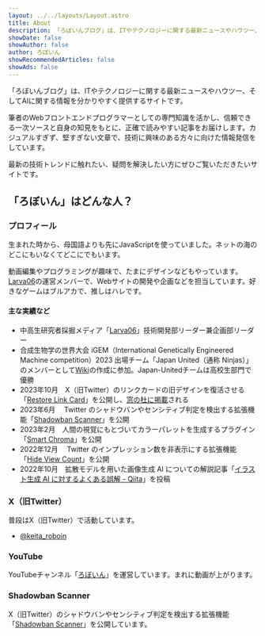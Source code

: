 ```yaml
---
layout: ../../layouts/Layout.astro
title: About
description: 「ろぼいんブログ」は、ITやテクノロジーに関する最新ニュースやハウツー、そしてAIに関する情報を分かりやすく提供するサイトです。
showDate: false
showAuthor: false
author: ろぼいん
showRecommendedArticles: false
showAds: false
---
```


「ろぼいんブログ」は、ITやテクノロジーに関する最新ニュースやハウツー、そしてAIに関する情報を分かりやすく提供するサイトです。

筆者のWebフロントエンドプログラマーとしての専門知識を活かし、信頼できる一次ソースと自身の知見をもとに、正確で読みやすい記事をお届けします。カジュアルすぎず、堅すぎない文章で、技術に興味のある方々に向けた情報発信をしています。

最新の技術トレンドに触れたい、疑問を解決したい方にぜひご覧いただきたいサイトです。

## 「ろぼいん」はどんな人？

### プロフィール

生まれた時から、母国語よりも先にJavaScriptを使っていました。ネットの海のどこにもいなくてどこにでもいます。

動画編集やプログラミングが趣味で、たまにデザインなどもやっています。[Larva06](https://larva06.com/)の運営メンバーで、Webサイトの開発や企画などを担当しています。好きなゲームはブルアカで、推しはハレです。

#### 主な実績など

- 中高生研究者採掘メディア「[Larva06](https://larva06.com/)」技術開発部リーダー兼企画部リーダー
- 合成生物学の世界大会 iGEM（International Genetically Engineered Machine competition）2023 出場チーム「Japan United（通称 Ninjas）」のメンバーとして[Wiki](https://2023.igem.wiki/japan-united/)の作成に参加。Japan-Unitedチームは高校生部門で優勝
- 2023年10月　X（旧Twitter）のリンクカードの旧デザインを復活させる「[Restore Link Card](https://github.com/Robot-Inventor/restore-link-card)」を公開し、[窓の杜に掲載](https://forest.watch.impress.co.jp/docs/review/1537798.html)される
- 2023年6月　 Twitter のシャドウバンやセンシティブ判定を検出する拡張機能「[Shadowban Scanner](https://github.com/Robot-Inventor/shadowban-scanner)」を公開
- 2023年2月　人間の視覚にもとづいてカラーパレットを生成するプラグイン「[Smart Chroma](https://www.figma.com/community/plugin/1202157980535479255/Smart-Chroma)」を公開
- 2022年12月　 Twitter のインプレッション数を非表示にする拡張機能「[Hide View Count](https://github.com/Robot-Inventor/hide-view-count)」を公開
- 2022年10月　拡散モデルを用いた画像生成 AI についての解説記事「[イラスト生成 AI に対するよくある誤解 - Qiita](https://qiita.com/Robot-Inventor/items/b01786235978a0bc38d9)」を投稿

### X（旧Twitter）

普段はX（旧Twitter）で活動しています。

- [@keita_roboin](https://x.com/keita_roboin)

### YouTube

YouTubeチャンネル「[ろぼいん](https://www.youtube.com/channel/UCJFnl1HIx-atCMWnDcKBrfw)」を運営しています。まれに動画が上がります。

### Shadowban Scanner

X（旧Twitter）のシャドウバンやセンシティブ判定を検出する拡張機能「[Shadowban Scanner](https://shadowban-scanner.roboin.io)」を公開しています。
